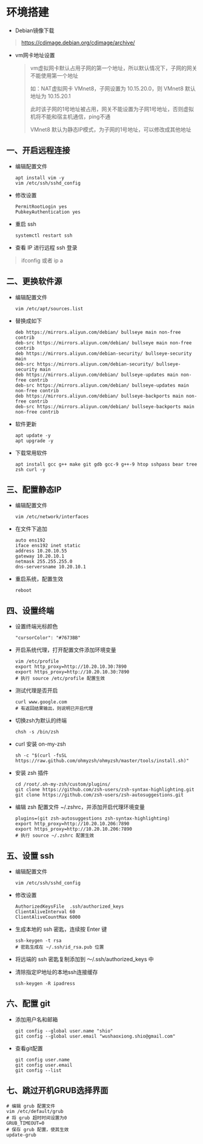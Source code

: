 # 环境搭建

- Debian镜像下载

> https://cdimage.debian.org/cdimage/archive/

- vm网卡地址设置

    > vm虚拟网卡默认占用子网的第一个地址，所以默认情况下，子网的网关不能使用第一个地址
    >
    > 如：NAT虚拟网卡 VMnet8，子网设置为 10.15.20.0，则 VMnet8 默认地址为 10.15.20.1
    >
    > 此时该子网的1号地址被占用，网关不能设置为子网1号地址，否则虚拟机将不能和宿主机通信，ping不通
    >
    > VMnet8 默认为静态IP模式，为子网的1号地址，可以修改成其他地址

## 一、开启远程连接

- 编辑配置文件

    ```shell
    apt install vim -y
    vim /etc/ssh/sshd_config
    ```

- 修改设置

    ```shell
    PermitRootLogin yes
    PubkeyAuthentication yes
    ```

- 重启 ssh

    ```shell
    systemctl restart ssh
    ```

- 查看 IP 进行远程 ssh 登录

> ifconfig 或者 ip a

## 二、更换软件源

- 编辑配置文件

    ```shell
    vim /etc/apt/sources.list
    ```

- 替换成如下

    ```shell
    deb https://mirrors.aliyun.com/debian/ bullseye main non-free contrib
    deb-src https://mirrors.aliyun.com/debian/ bullseye main non-free contrib
    deb https://mirrors.aliyun.com/debian-security/ bullseye-security main
    deb-src https://mirrors.aliyun.com/debian-security/ bullseye-security main
    deb https://mirrors.aliyun.com/debian/ bullseye-updates main non-free contrib
    deb-src https://mirrors.aliyun.com/debian/ bullseye-updates main non-free contrib
    deb https://mirrors.aliyun.com/debian/ bullseye-backports main non-free contrib
    deb-src https://mirrors.aliyun.com/debian/ bullseye-backports main non-free contrib
    ```

- 软件更新

    ```shell
    apt update -y
    apt upgrade -y
    ```

- 下载常用软件

    ```shell
    apt install gcc g++ make git gdb gcc-9 g++-9 htop sshpass bear tree zsh curl -y
    ```

    

## 三、配置静态IP

- 编辑配置文件

    ```shell
    vim /etc/network/interfaces
    ```

- 在文件下追加

    ```shell
    auto ens192
    iface ens192 inet static
    address 10.20.10.55
    gateway 10.20.10.1
    netmask 255.255.255.0
    dns-serversname 10.20.10.1
    ```

- 重启系统，配置生效

    ```shell
    reboot
    ```

## 四、设置终端

- 设置终端光标颜色

    ```shell
    "cursorColor": "#7673BB"
    ```

- 开启系统代理，打开配置文件添加环境变量

    ```shell
    vim /etc/profile
    export http_proxy=http://10.20.10.30:7890
    export https_proxy=http://10.20.10.30:7890
    # 执行 source /etc/profile 配置生效
    ```
    
- 测试代理是否开启

    ```shell
    curl www.google.com
    # 有返回结果输出，则说明已开启代理
    ```

- 切换zsh为默认的终端

    ```shell
    chsh -s /bin/zsh
    ```

- curl 安装 on-my-zsh

    ```shell
    sh -c "$(curl -fsSL https://raw.github.com/ohmyzsh/ohmyzsh/master/tools/install.sh)"
    ```

- 安装 zsh 插件

    ```shell
    cd /root/.oh-my-zsh/custom/plugins/
    git clone https://github.com/zsh-users/zsh-syntax-highlighting.git
    git clone https://github.com/zsh-users/zsh-autosuggestions.git
    ```

- 编辑 zsh 配置文件 ~/.zshrc，并添加开启代理环境变量

    ```shell
    plugins=(git zsh-autosuggestions zsh-syntax-highlighting)
    export http_proxy=http://10.20.10.206:7890
    export https_proxy=http://10.20.10.206:7890
    # 执行 source ~/.zshrc 配置生效
    ```

## 五、设置 ssh

- 编辑配置文件

    ```shell
    vim /etc/ssh/sshd_config
    ```

- 修改设置

    ```shell
    AuthorizedKeysFile	.ssh/authorized_keys
    ClientAliveInterval 60
    ClientAliveCountMax 6000
    ```

- 生成本地的 ssh 密匙，连续按 Enter 键

    ```shell
    ssh-keygen -t rsa
    # 密匙生成在 ~/.ssh/id_rsa.pub 位置
    ```

- 将远端的 ssh 密匙复制添加到 ～/.ssh/authorized_keys 中

- 清除指定IP地址的本地ssh连接缓存

    ```shell
    ssh-keygen -R ipadress
    ```

## 六、配置 git

- 添加用户名和邮箱

    ```shell
    git config --global user.name "shio"
    git config --global user.email "wushaoxiong.shio@gmail.com"
    ```

- 查看git配置

    ```shell
    git config user.name
    git config user.email
    git config --list
    ```

## 七、跳过开机GRUB选择界面

```shell
# 编辑 grub 配置文件
vim /etc/default/grub
# 将 grub 超时时间设置为0
GRUB_TIMEOUT=0
# 保存 grub 配置，使其生效
update-grub
```

